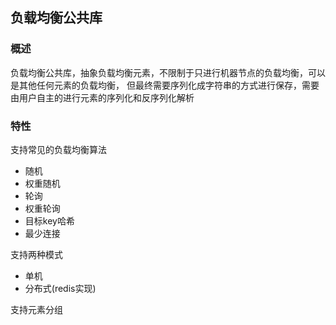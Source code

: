 ## 负载均衡公共库
### 概述
负载均衡公共库，抽象负载均衡元素，不限制于只进行机器节点的负载均衡，可以是其他任何元素的负载均衡，
但最终需要序列化成字符串的方式进行保存，需要由用户自主的进行元素的序列化和反序列化解析

### 特性
支持常见的负载均衡算法
- 随机
- 权重随机
- 轮询
- 权重轮询
- 目标key哈希
- 最少连接

支持两种模式
- 单机
- 分布式(redis实现)

支持元素分组
